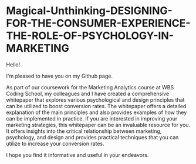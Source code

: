# Magical-Unthinking-DESIGNING-FOR-THE-CONSUMER-EXPERIENCE-THE-ROLE-OF-PSYCHOLOGY-IN-MARKETING
Hello!


I'm pleased to have you on my Github page.


As part of our coursework for the Marketing Analytics course at WBS Coding School, my colleagues and I have created a comprehensive whitepaper that explores various psychological and design principles that can be utilized to boost conversion rates. 
The whitepaper offers a detailed explanation of the main principles and also provides examples of how they can be implemented in practice.
If you are interested in improving your marketing strategies, this whitepaper can be an invaluable resource for you. It offers insights into the critical relationship between marketing, psychology, and design and provides practical techniques that you can utilize to increase your conversion rates.


I hope you find it informative and useful in your endeavors.
